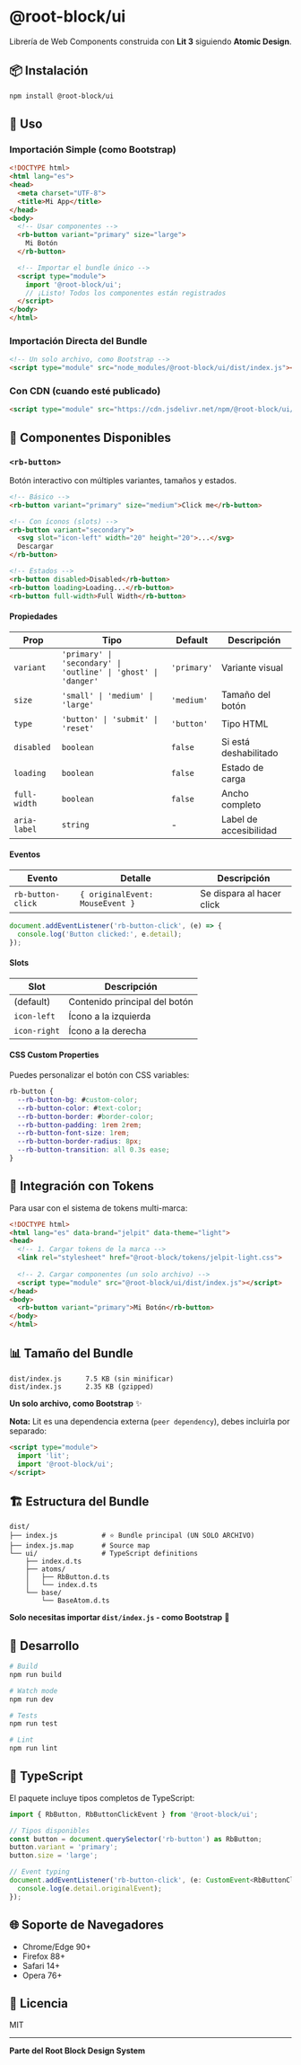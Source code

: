 # @root-block/ui

Librería de Web Components construida con **Lit 3** siguiendo **Atomic Design**.

## 📦 Instalación

```bash
npm install @root-block/ui
```

## 🚀 Uso

### Importación Simple (como Bootstrap)

```html
<!DOCTYPE html>
<html lang="es">
<head>
  <meta charset="UTF-8">
  <title>Mi App</title>
</head>
<body>
  <!-- Usar componentes -->
  <rb-button variant="primary" size="large">
    Mi Botón
  </rb-button>

  <!-- Importar el bundle único -->
  <script type="module">
    import '@root-block/ui';
    // ¡Listo! Todos los componentes están registrados
  </script>
</body>
</html>
```

### Importación Directa del Bundle

```html
<!-- Un solo archivo, como Bootstrap -->
<script type="module" src="node_modules/@root-block/ui/dist/index.js"></script>
```

### Con CDN (cuando esté publicado)

```html
<script type="module" src="https://cdn.jsdelivr.net/npm/@root-block/ui/dist/index.js"></script>
```

## 🧩 Componentes Disponibles

### `<rb-button>`

Botón interactivo con múltiples variantes, tamaños y estados.

```html
<!-- Básico -->
<rb-button variant="primary" size="medium">Click me</rb-button>

<!-- Con íconos (slots) -->
<rb-button variant="secondary">
  <svg slot="icon-left" width="20" height="20">...</svg>
  Descargar
</rb-button>

<!-- Estados -->
<rb-button disabled>Disabled</rb-button>
<rb-button loading>Loading...</rb-button>
<rb-button full-width>Full Width</rb-button>
```

#### Propiedades

| Prop | Tipo | Default | Descripción |
|------|------|---------|-------------|
| `variant` | `'primary' \| 'secondary' \| 'outline' \| 'ghost' \| 'danger'` | `'primary'` | Variante visual |
| `size` | `'small' \| 'medium' \| 'large'` | `'medium'` | Tamaño del botón |
| `type` | `'button' \| 'submit' \| 'reset'` | `'button'` | Tipo HTML |
| `disabled` | `boolean` | `false` | Si está deshabilitado |
| `loading` | `boolean` | `false` | Estado de carga |
| `full-width` | `boolean` | `false` | Ancho completo |
| `aria-label` | `string` | - | Label de accesibilidad |

#### Eventos

| Evento | Detalle | Descripción |
|--------|---------|-------------|
| `rb-button-click` | `{ originalEvent: MouseEvent }` | Se dispara al hacer click |

```javascript
document.addEventListener('rb-button-click', (e) => {
  console.log('Button clicked:', e.detail);
});
```

#### Slots

| Slot | Descripción |
|------|-------------|
| (default) | Contenido principal del botón |
| `icon-left` | Ícono a la izquierda |
| `icon-right` | Ícono a la derecha |

#### CSS Custom Properties

Puedes personalizar el botón con CSS variables:

```css
rb-button {
  --rb-button-bg: #custom-color;
  --rb-button-color: #text-color;
  --rb-button-border: #border-color;
  --rb-button-padding: 1rem 2rem;
  --rb-button-font-size: 1rem;
  --rb-button-border-radius: 8px;
  --rb-button-transition: all 0.3s ease;
}
```

## 🎨 Integración con Tokens

Para usar con el sistema de tokens multi-marca:

```html
<!DOCTYPE html>
<html lang="es" data-brand="jelpit" data-theme="light">
<head>
  <!-- 1. Cargar tokens de la marca -->
  <link rel="stylesheet" href="@root-block/tokens/jelpit-light.css">
  
  <!-- 2. Cargar componentes (un solo archivo) -->
  <script type="module" src="@root-block/ui/dist/index.js"></script>
</head>
<body>
  <rb-button variant="primary">Mi Botón</rb-button>
</body>
</html>
```

## 📊 Tamaño del Bundle

```
dist/index.js      7.5 KB (sin minificar)
dist/index.js      2.35 KB (gzipped)
```

**Un solo archivo, como Bootstrap** ✨

**Nota:** Lit es una dependencia externa (`peer dependency`), debes incluirla por separado:

```html
<script type="module">
  import 'lit';
  import '@root-block/ui';
</script>
```

## 🏗️ Estructura del Bundle

```
dist/
├── index.js           # ⭐ Bundle principal (UN SOLO ARCHIVO)
├── index.js.map       # Source map
└── ui/                # TypeScript definitions
    ├── index.d.ts
    ├── atoms/
    │   ├── RbButton.d.ts
    │   └── index.d.ts
    └── base/
        └── BaseAtom.d.ts
```

**Solo necesitas importar `dist/index.js` - como Bootstrap** 🚀

## 🔧 Desarrollo

```bash
# Build
npm run build

# Watch mode
npm run dev

# Tests
npm run test

# Lint
npm run lint
```

## 📝 TypeScript

El paquete incluye tipos completos de TypeScript:

```typescript
import { RbButton, RbButtonClickEvent } from '@root-block/ui';

// Tipos disponibles
const button = document.querySelector('rb-button') as RbButton;
button.variant = 'primary';
button.size = 'large';

// Event typing
document.addEventListener('rb-button-click', (e: CustomEvent<RbButtonClickEvent>) => {
  console.log(e.detail.originalEvent);
});
```

## 🌐 Soporte de Navegadores

- Chrome/Edge 90+
- Firefox 88+
- Safari 14+
- Opera 76+

## 📄 Licencia

MIT

---

**Parte del Root Block Design System**
